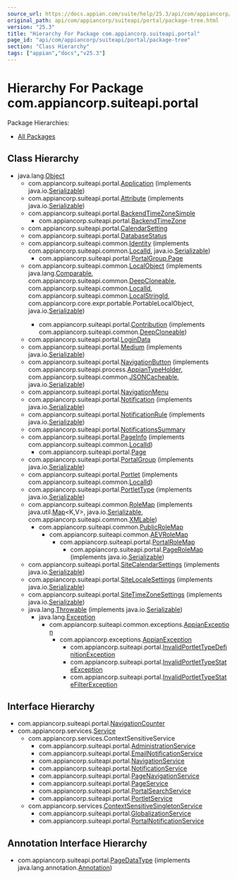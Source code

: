 ```yaml
---
source_url: https://docs.appian.com/suite/help/25.3/api/com/appiancorp/suiteapi/portal/package-tree.html
original_path: api/com/appiancorp/suiteapi/portal/package-tree.html
version: "25.3"
title: "Hierarchy For Package com.appiancorp.suiteapi.portal"
page_id: "api/com/appiancorp/suiteapi/portal/package-tree"
section: "Class Hierarchy"
tags: ["appian","docs","v25.3"]
---
```



# Hierarchy For Package com.appiancorp.suiteapi.portal

Package Hierarchies:

-   [All Packages](../../../../overview-tree.html)

## Class Hierarchy

-   java.lang.[Object](https://docs.oracle.com/en/java/javase/17/docs/api/java.base/java/lang/Object.html "class or interface in java.lang")
    -   com.appiancorp.suiteapi.portal.[Application](Application.html "class in com.appiancorp.suiteapi.portal") (implements java.io.[Serializable](https://docs.oracle.com/en/java/javase/17/docs/api/java.base/java/io/Serializable.html "class or interface in java.io"))
    -   com.appiancorp.suiteapi.portal.[Attribute](Attribute.html "class in com.appiancorp.suiteapi.portal") (implements java.io.[Serializable](https://docs.oracle.com/en/java/javase/17/docs/api/java.base/java/io/Serializable.html "class or interface in java.io"))
    -   com.appiancorp.suiteapi.portal.[BackendTimeZoneSimple](BackendTimeZoneSimple.html "class in com.appiancorp.suiteapi.portal")
        -   com.appiancorp.suiteapi.portal.[BackendTimeZone](BackendTimeZone.html "class in com.appiancorp.suiteapi.portal")
    -   com.appiancorp.suiteapi.portal.[CalendarSetting](CalendarSetting.html "class in com.appiancorp.suiteapi.portal")
    -   com.appiancorp.suiteapi.portal.[DatabaseStatus](DatabaseStatus.html "class in com.appiancorp.suiteapi.portal")
    -   com.appiancorp.suiteapi.common.[Identity](../common/Identity.html "class in com.appiancorp.suiteapi.common") (implements com.appiancorp.suiteapi.common.[LocalId](../common/LocalId.html "interface in com.appiancorp.suiteapi.common"), java.io.[Serializable](https://docs.oracle.com/en/java/javase/17/docs/api/java.base/java/io/Serializable.html "class or interface in java.io"))
        -   com.appiancorp.suiteapi.portal.[PortalGroup.Page](PortalGroup.Page.html "class in com.appiancorp.suiteapi.portal")
    -   com.appiancorp.suiteapi.common.[LocalObject](../common/LocalObject.html "class in com.appiancorp.suiteapi.common") (implements java.lang.[Comparable](https://docs.oracle.com/en/java/javase/17/docs/api/java.base/java/lang/Comparable.html "class or interface in java.lang")<T>, com.appiancorp.suiteapi.common.[DeepCloneable](../common/DeepCloneable.html "interface in com.appiancorp.suiteapi.common"), com.appiancorp.suiteapi.common.[LocalId](../common/LocalId.html "interface in com.appiancorp.suiteapi.common"), com.appiancorp.suiteapi.common.[LocalStringId](../common/LocalStringId.html "interface in com.appiancorp.suiteapi.common"), com.appiancorp.core.expr.portable.PortableLocalObject, java.io.[Serializable](https://docs.oracle.com/en/java/javase/17/docs/api/java.base/java/io/Serializable.html "class or interface in java.io"))
        -   com.appiancorp.suiteapi.portal.[Contribution](Contribution.html "class in com.appiancorp.suiteapi.portal") (implements com.appiancorp.suiteapi.common.[DeepCloneable](../common/DeepCloneable.html "interface in com.appiancorp.suiteapi.common"))
    -   com.appiancorp.suiteapi.portal.[LoginData](LoginData.html "class in com.appiancorp.suiteapi.portal")
    -   com.appiancorp.suiteapi.portal.[Medium](Medium.html "class in com.appiancorp.suiteapi.portal") (implements java.io.[Serializable](https://docs.oracle.com/en/java/javase/17/docs/api/java.base/java/io/Serializable.html "class or interface in java.io"))
    -   com.appiancorp.suiteapi.portal.[NavigationButton](NavigationButton.html "class in com.appiancorp.suiteapi.portal") (implements com.appiancorp.suiteapi.process.[AppianTypeHolder](../process/AppianTypeHolder.html "interface in com.appiancorp.suiteapi.process"), com.appiancorp.suiteapi.common.[JSONCacheable](../common/JSONCacheable.html "interface in com.appiancorp.suiteapi.common"), java.io.[Serializable](https://docs.oracle.com/en/java/javase/17/docs/api/java.base/java/io/Serializable.html "class or interface in java.io"))
    -   com.appiancorp.suiteapi.portal.[NavigationMenu](NavigationMenu.html "class in com.appiancorp.suiteapi.portal")
    -   com.appiancorp.suiteapi.portal.[Notification](Notification.html "class in com.appiancorp.suiteapi.portal") (implements java.io.[Serializable](https://docs.oracle.com/en/java/javase/17/docs/api/java.base/java/io/Serializable.html "class or interface in java.io"))
    -   com.appiancorp.suiteapi.portal.[NotificationRule](NotificationRule.html "class in com.appiancorp.suiteapi.portal") (implements java.io.[Serializable](https://docs.oracle.com/en/java/javase/17/docs/api/java.base/java/io/Serializable.html "class or interface in java.io"))
    -   com.appiancorp.suiteapi.portal.[NotificationsSummary](NotificationsSummary.html "class in com.appiancorp.suiteapi.portal")
    -   com.appiancorp.suiteapi.portal.[PageInfo](PageInfo.html "class in com.appiancorp.suiteapi.portal") (implements com.appiancorp.suiteapi.common.[LocalId](../common/LocalId.html "interface in com.appiancorp.suiteapi.common"))
        -   com.appiancorp.suiteapi.portal.[Page](Page.html "class in com.appiancorp.suiteapi.portal")
    -   com.appiancorp.suiteapi.portal.[PortalGroup](PortalGroup.html "class in com.appiancorp.suiteapi.portal") (implements java.io.[Serializable](https://docs.oracle.com/en/java/javase/17/docs/api/java.base/java/io/Serializable.html "class or interface in java.io"))
    -   com.appiancorp.suiteapi.portal.[Portlet](Portlet.html "class in com.appiancorp.suiteapi.portal") (implements com.appiancorp.suiteapi.common.[LocalId](../common/LocalId.html "interface in com.appiancorp.suiteapi.common"))
    -   com.appiancorp.suiteapi.portal.[PortletType](PortletType.html "class in com.appiancorp.suiteapi.portal") (implements java.io.[Serializable](https://docs.oracle.com/en/java/javase/17/docs/api/java.base/java/io/Serializable.html "class or interface in java.io"))
    -   com.appiancorp.suiteapi.common.[RoleMap](../common/RoleMap.html "class in com.appiancorp.suiteapi.common") (implements java.util.[Map](https://docs.oracle.com/en/java/javase/17/docs/api/java.base/java/util/Map.html "class or interface in java.util")<K,V>, java.io.[Serializable](https://docs.oracle.com/en/java/javase/17/docs/api/java.base/java/io/Serializable.html "class or interface in java.io"), com.appiancorp.suiteapi.common.[XMLable](../common/XMLable.html "interface in com.appiancorp.suiteapi.common"))
        -   com.appiancorp.suiteapi.common.[PublicRoleMap](../common/PublicRoleMap.html "class in com.appiancorp.suiteapi.common")
            -   com.appiancorp.suiteapi.common.[AEVRoleMap](../common/AEVRoleMap.html "class in com.appiancorp.suiteapi.common")
                -   com.appiancorp.suiteapi.portal.[PortalRoleMap](PortalRoleMap.html "class in com.appiancorp.suiteapi.portal")
                    -   com.appiancorp.suiteapi.portal.[PageRoleMap](PageRoleMap.html "class in com.appiancorp.suiteapi.portal") (implements java.io.[Serializable](https://docs.oracle.com/en/java/javase/17/docs/api/java.base/java/io/Serializable.html "class or interface in java.io"))
    -   com.appiancorp.suiteapi.portal.[SiteCalendarSettings](SiteCalendarSettings.html "class in com.appiancorp.suiteapi.portal") (implements java.io.[Serializable](https://docs.oracle.com/en/java/javase/17/docs/api/java.base/java/io/Serializable.html "class or interface in java.io"))
    -   com.appiancorp.suiteapi.portal.[SiteLocaleSettings](SiteLocaleSettings.html "class in com.appiancorp.suiteapi.portal") (implements java.io.[Serializable](https://docs.oracle.com/en/java/javase/17/docs/api/java.base/java/io/Serializable.html "class or interface in java.io"))
    -   com.appiancorp.suiteapi.portal.[SiteTimeZoneSettings](SiteTimeZoneSettings.html "class in com.appiancorp.suiteapi.portal") (implements java.io.[Serializable](https://docs.oracle.com/en/java/javase/17/docs/api/java.base/java/io/Serializable.html "class or interface in java.io"))
    -   java.lang.[Throwable](https://docs.oracle.com/en/java/javase/17/docs/api/java.base/java/lang/Throwable.html "class or interface in java.lang") (implements java.io.[Serializable](https://docs.oracle.com/en/java/javase/17/docs/api/java.base/java/io/Serializable.html "class or interface in java.io"))
        -   java.lang.[Exception](https://docs.oracle.com/en/java/javase/17/docs/api/java.base/java/lang/Exception.html "class or interface in java.lang")
            -   com.appiancorp.suiteapi.common.exceptions.[AppianException](../common/exceptions/AppianException.html "class in com.appiancorp.suiteapi.common.exceptions")
                -   com.appiancorp.exceptions.[AppianException](../../exceptions/AppianException.html "class in com.appiancorp.exceptions")
                    -   com.appiancorp.suiteapi.portal.[InvalidPortletTypeDefinitionException](InvalidPortletTypeDefinitionException.html "class in com.appiancorp.suiteapi.portal")
                    -   com.appiancorp.suiteapi.portal.[InvalidPortletTypeStateException](InvalidPortletTypeStateException.html "class in com.appiancorp.suiteapi.portal")
                    -   com.appiancorp.suiteapi.portal.[InvalidPortletTypeStateFilterException](InvalidPortletTypeStateFilterException.html "class in com.appiancorp.suiteapi.portal")

## Interface Hierarchy

-   com.appiancorp.suiteapi.portal.[NavigationCounter](NavigationCounter.html "interface in com.appiancorp.suiteapi.portal")
-   com.appiancorp.services.[Service](../../services/Service.html "interface in com.appiancorp.services")
    -   com.appiancorp.services.ContextSensitiveService
        -   com.appiancorp.suiteapi.portal.[AdministrationService](AdministrationService.html "interface in com.appiancorp.suiteapi.portal")
        -   com.appiancorp.suiteapi.portal.[EmailNotificationService](EmailNotificationService.html "interface in com.appiancorp.suiteapi.portal")
        -   com.appiancorp.suiteapi.portal.[NavigationService](NavigationService.html "interface in com.appiancorp.suiteapi.portal")
        -   com.appiancorp.suiteapi.portal.[NotificationService](NotificationService.html "interface in com.appiancorp.suiteapi.portal")
        -   com.appiancorp.suiteapi.portal.[PageNavigationService](PageNavigationService.html "interface in com.appiancorp.suiteapi.portal")
        -   com.appiancorp.suiteapi.portal.[PageService](PageService.html "interface in com.appiancorp.suiteapi.portal")
        -   com.appiancorp.suiteapi.portal.[PortalSearchService](PortalSearchService.html "interface in com.appiancorp.suiteapi.portal")
        -   com.appiancorp.suiteapi.portal.[PortletService](PortletService.html "interface in com.appiancorp.suiteapi.portal")
    -   com.appiancorp.services.[ContextSensitiveSingletonService](../../services/ContextSensitiveSingletonService.html "interface in com.appiancorp.services")
        -   com.appiancorp.suiteapi.portal.[GlobalizationService](GlobalizationService.html "interface in com.appiancorp.suiteapi.portal")
        -   com.appiancorp.suiteapi.portal.[PortalNotificationService](PortalNotificationService.html "interface in com.appiancorp.suiteapi.portal")

## Annotation Interface Hierarchy

-   com.appiancorp.suiteapi.portal.[PageDataType](PageDataType.html "annotation interface in com.appiancorp.suiteapi.portal") (implements java.lang.annotation.[Annotation](https://docs.oracle.com/en/java/javase/17/docs/api/java.base/java/lang/annotation/Annotation.html "class or interface in java.lang.annotation"))